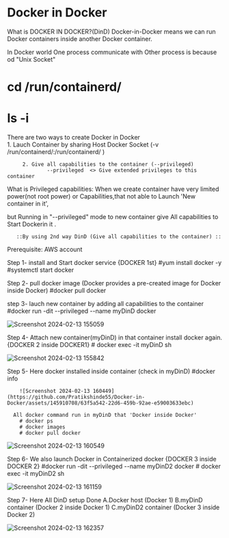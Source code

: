
# Docker in Docker

What is DOCKER IN DOCKER?(DinD)
  Docker-in-Docker means we can run Docker containers inside another Docker container.

In Docker world One process communicate with Other process is because od "Unix Socket"
  # cd /run/containerd/
  # ls -i
    
There are two ways to create Docker in Docker     
         1. Lauch Container by sharing Host Docker Socket
           (-v /run/containerd/:/run/containerd/ )
            
         2. Give all capabilities to the container (--privileged)
                 --privileged  <> Give extended privileges to this container

What is Privileged capabilities:
  When we create container have very limited power(not root power) or Capabilities,that not able to Launch 'New container in it',
  
but Running in "--privileged" mode to new container give All capabilities to Start Dockerin it .


       ::By using 2nd way DinD (Give all capabilities to the container) ::
           
Prerequisite: AWS account
 
Step 1-
      install and Start docker service   {DOCKER 1st}
         #yum install docker -y
         #systemctl start docker

Step 2-
      pull docker image (Docker provides a pre-created image for Docker inside Docker)
        #docker pull docker

step 3-
      lauch new container by adding all capabilities to the container
        #docker run -dit --privileged --name myDinD docker
        
![Screenshot 2024-02-13 155059](https://github.com/Pratikshinde55/Docker-in-Docker/assets/145910708/f3fd7600-aa03-4830-8380-dc48c2c91dfc)

Step 4-
      Attach new container(myDinD) in that container install docker again.
                                                {DOCKER 2 inside DOCKER1}
        # docker exec -it myDinD sh

![Screenshot 2024-02-13 155842](https://github.com/Pratikshinde55/Docker-in-Docker/assets/145910708/6a0d7150-cb53-47a2-974a-5189da2b77e2)

Step 5-
      Here docker installed inside container (check in myDinD)
        #docker info

        ![Screenshot 2024-02-13 160449](https://github.com/Pratikshinde55/Docker-in-Docker/assets/145910708/63f5a542-22d6-459b-92ae-e59003633ebc)

      All docker command run in myDinD that 'Docker inside Docker'
        # docker ps
        # docker images
        # docker pull docker

![Screenshot 2024-02-13 160549](https://github.com/Pratikshinde55/Docker-in-Docker/assets/145910708/de5d86f7-d97a-4682-b0a3-012eedacb2b2)

Step 6-
      We also launch Docker in Containerized docker {DOCKER 3 inside DOCKER 2}
        #docker run -dit --privileged --name myDinD2 docker
        # docker exec -it myDinD2 sh

![Screenshot 2024-02-13 161159](https://github.com/Pratikshinde55/Docker-in-Docker/assets/145910708/03ded95f-78d3-4178-a174-2146ab465d75)

Step 7-
      Here All DinD setup Done
         A.Docker host  (Docker 1)
         B.myDinD container (Docker 2 inside Docker 1)
         C.myDinD2 container (Docker 3 inside Docker 2)

  ![Screenshot 2024-02-13 162357](https://github.com/Pratikshinde55/Docker-in-Docker/assets/145910708/c0dfea90-e5a4-4bf7-aae4-a974d1a839e1)

